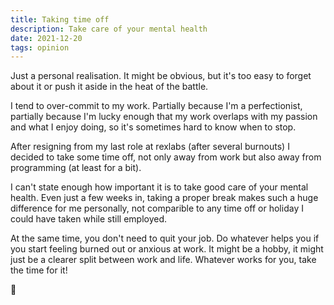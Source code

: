 ```yaml
---
title: Taking time off
description: Take care of your mental health
date: 2021-12-20
tags: opinion
---
```


Just a personal realisation. It might be obvious, but it's too easy to forget about it or push it aside in the heat of the battle.

I tend to over-commit to my work. Partially because I'm a perfectionist, partially because I'm lucky enough that my work overlaps with my passion and what I enjoy doing, so it's sometimes hard to know when to stop.

After resigning from my last role at rexlabs (after several burnouts) I decided to take some time off, not only away from work but also away from programming (at least for a bit).

I can't state enough how important it is to take good care of your mental health. Even just a few weeks in, taking a proper break makes such a huge difference for me personally, not comparible to any time off or holiday I could have taken while still employed.

At the same time, you don't need to quit your job. Do whatever helps you if you start feeling burned out or anxious at work. It might be a hobby, it might just be a clearer split between work and life. Whatever works for you, take the time for it!

💚
